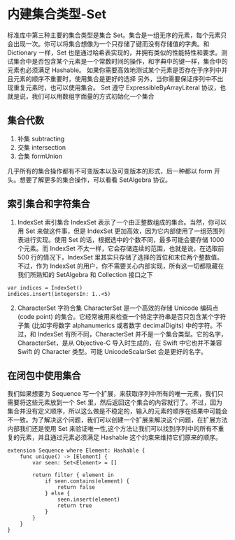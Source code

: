 # 内建集合类型-Set

标准库中第三种主要的集合类型是集合 Set。集合是一组无序的元素，每个元素只会出现一次。你可以将集合想像为一个只存储了键而没有存储值的字典。和 Dictionary 一样，Set 也是通过哈希表实现的，并拥有类似的性能特性和要求。测试集合中是否包含某个元素是一个常数时间的操作，和字典中的键一样，集合中的元素也必须满足 Hashable。
如果你需要高效地测试某个元素是否存在于序列中并且元素的顺序不重要时，使用集合是更好的选择 另外，当你需要保证序列中不出现重复元素时，也可以使用集合。
Set 遵守 ExpressibleByArrayLiteral 协议，也就是说，我们可以用数组字面量的方式初始化一个集合


## 集合代数

1. 补集 subtracting
2. 交集 intersection
3. 合集 formUnion

几乎所有的集合操作都有不可变版本以及可变版本的形式，后一种都以 form 开头。想要了解更多的集合操作，可以看看 SetAlgebra 协议。


## 索引集合和字符集合

1. IndexSet 索引集合
IndexSet 表示了一个由正整数组成的集合。当然，你可以用 Set<Int> 来做这件事，但是 IndexSet 更加高效，因为它内部使用了一组范围列表进行实现。使用 Set<Int> 的话，根据选中的个数不同，最多可能会要存储 1000 个元素。而 IndexSet 不太一样，它会存储连续的范围，也就是说，在选取前 500 行的情况下，IndexSet 里其实只存储了选择的首位和末位两个整数值。  
不过，作为 IndexSet 的用户，你不需要关心内部实现，所有这一切都隐藏在我们所熟知的 SetAlgebra 和 Collection 接口之下

```
var indices = IndexSet()
indices.insert(integersIn: 1..<5)

```

2. CharacterSet 字符合集
CharacterSet 是一个高效的存储 Unicode 编码点 (code point) 的集合。它经常被用来检查一个特定字符串是否只包含某个字符子集 (比如字母数字 alphanumerics 或者数字 decimalDigits) 中的字符。不过，和 IndexSet 有所不同，CharacterSet 并不是一个集合类型。它的名字，CharacterSet，是从 Objective-C 导入时生成的，在 Swift 中它也并不兼容 Swift 的 Character 类型。可能 UnicodeScalarSet 会是更好的名字。


## 在闭包中使用集合

我们如果想要为 Sequence 写一个扩展，来获取序列中所有的唯一元素，我们只需要将这些元素放到一个 Set 里，然后返回这个集合的内容就行了。不过，因为集合并没有定义顺序，所以这么做是不稳定的，输入的元素的顺序在结果中可能会不一致。为了解决这个问题，我们可以创建一个扩展来解决这个问题，在扩展方法内部我们还是使用 Set 来验证唯一性,这个方法让我们可以找到序列中的所有不重复的元素，并且通过元素必须满足 Hashable 这个约束来维持它们原来的顺序。

```
extension Sequence where Element: Hashable {
	func unique() -> [Element] {
		var seen: Set<Element> = []

		return filter { element in
			if seen.contains(element) {
				return false
			} else {
				seen.insert(element)
				return true
			}
		}
	}
}

```










